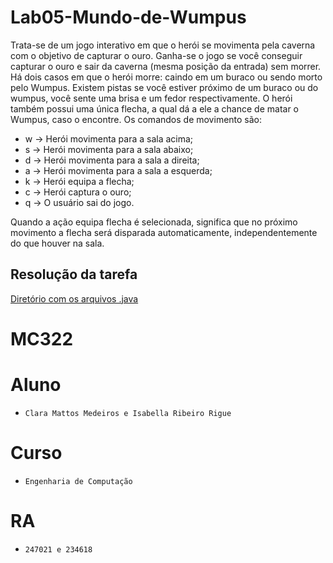 # Lab05-Mundo-de-Wumpus

Trata-se de um jogo interativo em que o herói se movimenta pela caverna com o objetivo de capturar o ouro. Ganha-se o jogo se você conseguir capturar o ouro e sair da caverna (mesma posição da entrada) sem morrer. Há dois casos em que o herói morre: caindo em um buraco ou sendo morto pelo Wumpus. Existem pistas se você estiver próximo de um buraco ou do wumpus, você sente uma brisa e um fedor respectivamente. O herói também possui uma única flecha, a qual dá a ele a chance de matar o Wumpus, caso o encontre. Os comandos de movimento são:

- w -> Herói movimenta para a sala acima;
-  s -> Herói movimenta para a sala abaixo;
- d -> Herói movimenta para a sala a direita;
- a -> Herói movimenta para a sala a esquerda;
- k -> Herói equipa a flecha;
- c -> Herói captura o ouro;
- q -> O usuário sai do jogo.

Quando a ação equipa flecha é selecionada, significa que no próximo movimento a flecha será disparada automaticamente, independentemente do que houver na sala.

## Resolução da tarefa

[Diretório com os arquivos .java](src/pt/c40task/l05wumpus)

# MC322

# Aluno
* `Clara Mattos Medeiros e Isabella Ribeiro Rigue`

# Curso
* `Engenharia de Computação`

# RA
* `247021 e 234618`
